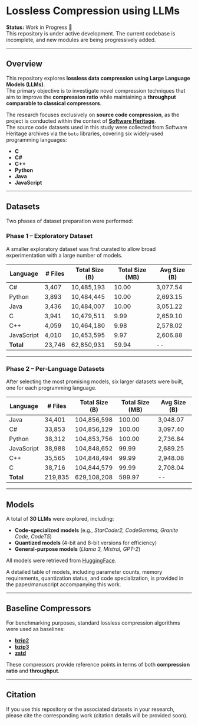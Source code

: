 # Lossless Compression using LLMs

**Status:** Work in Progress 🚧  
This repository is under active development. The current codebase is incomplete, and new modules are being progressively added.  

---

## Overview

This repository explores **lossless data compression using Large Language Models (LLMs)**.  
The primary objective is to investigate novel compression techniques that aim to improve the **compression ratio** while maintaining a **throughput comparable to classical compressors**.

The research focuses exclusively on **source code compression**, as the project is conducted within the context of **[Software Heritage](https://www.softwareheritage.org/)**.  
The source code datasets used in this study were collected from Software Heritage archives via the `boto` libraries, covering six widely-used programming languages:

- **C**
- **C#**
- **C++**
- **Python**
- **Java**
- **JavaScript**

---

## Datasets

Two phases of dataset preparation were performed:

### Phase 1 – Exploratory Dataset
A smaller exploratory dataset was first curated to allow broad experimentation with a large number of models.

| Language   | # Files | Total Size (B) | Total Size (MB) | Avg Size (B) |
|------------|---------|----------------|-----------------|--------------|
| C#         | 3,407   | 10,485,193     | 10.00           | 3,077.54     |
| Python     | 3,893   | 10,484,445     | 10.00           | 2,693.15     |
| Java       | 3,436   | 10,484,007     | 10.00           | 3,051.22     |
| C          | 3,941   | 10,479,511     | 9.99            | 2,659.10     |
| C++        | 4,059   | 10,464,180     | 9.98            | 2,578.02     |
| JavaScript | 4,010   | 10,453,595     | 9.97            | 2,606.88     |
| **Total**  | 23,746  | 62,850,931     | 59.94           | --           |

---

### Phase 2 – Per-Language Datasets
After selecting the most promising models, six larger datasets were built, one for each programming language.

| Language   | # Files | Total Size (B) | Total Size (MB) | Avg Size (B) |
|------------|---------|----------------|-----------------|--------------|
| Java       | 34,401  | 104,856,598    | 100.00          | 3,048.07     |
| C#         | 33,853  | 104,856,129    | 100.00          | 3,097.40     |
| Python     | 38,312  | 104,853,756    | 100.00          | 2,736.84     |
| JavaScript | 38,988  | 104,848,652    | 99.99           | 2,689.25     |
| C++        | 35,565  | 104,848,494    | 99.99           | 2,948.08     |
| C          | 38,716  | 104,844,579    | 99.99           | 2,708.04     |
| **Total**  | 219,835 | 629,108,208    | 599.97          | --           |

---

## Models

A total of **30 LLMs** were explored, including:

- **Code-specialized models** (e.g., *StarCoder2, CodeGemma, Granite Code, CodeT5*)  
- **Quantized models** (4-bit and 8-bit versions for efficiency)  
- **General-purpose models** (*Llama 3, Mistral, GPT-2*)  

All models were retrieved from [HuggingFace](https://huggingface.co/).  

A detailed table of models, including parameter counts, memory requirements, quantization status, and code specialization, is provided in the paper/manuscript accompanying this work.  

---

## Baseline Compressors

For benchmarking purposes, standard lossless compression algorithms were used as baselines:

- [**bzip2**](http://www.bzip.org/)  
- [**bzip3**](https://github.com/kspalaiologos/bzip3)  
- [**zstd**](https://facebook.github.io/zstd/)  

These compressors provide reference points in terms of both **compression ratio** and **throughput**.   

---

## Citation

If you use this repository or the associated datasets in your research, please cite the corresponding work (citation details will be provided soon).  



